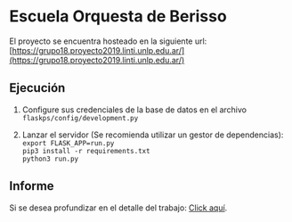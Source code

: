 # Escuela Orquesta de Berisso

El proyecto se encuentra hosteado en la siguiente url:
[https://grupo18.proyecto2019.linti.unlp.edu.ar/](https://grupo18.proyecto2019.linti.unlp.edu.ar/)

## Ejecución

1. Configure sus credenciales de la base de datos en el archivo ```flaskps/config/development.py```

2. Lanzar el servidor (Se recomienda utilizar un gestor de dependencias):  
```export FLASK_APP=run.py```  
```pip3 install -r requirements.txt```  
```python3 run.py```  

## Informe

Si se desea profundizar en el detalle del trabajo: [Click aquí](https://drive.google.com/file/d/1HA6Bp3VUseriPgt-CQ6bw3mRAZd_x9w-/view?usp=sharing).
